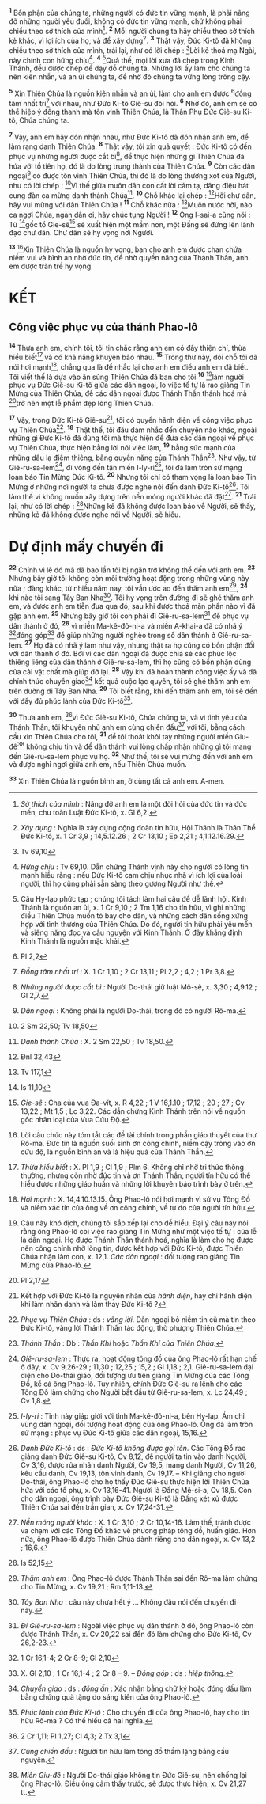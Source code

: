 <sup><b>1</b></sup> Bổn phận của chúng ta, những người có đức tin vững mạnh, là phải nâng đỡ những người yếu đuối, không có đức tin vững mạnh, chứ không phải chiều theo sở thích của mình[^1]. <sup><b>2</b></sup> Mỗi người chúng ta hãy chiều theo sở thích kẻ khác, vì lợi ích của họ, và để xây dựng[^2]. <sup><b>3</b></sup> Thật vậy, Đức Ki-tô đã không chiều theo sở thích của mình, trái lại, như có lời chép : [^1*]Lời kẻ thoá mạ Ngài, này chính con hứng chịu[^3]. <sup><b>4</b></sup> [^4]Quả thế, mọi lời xưa đã chép trong Kinh Thánh, đều được chép để dạy dỗ chúng ta. Những lời ấy làm cho chúng ta nên kiên nhẫn, và an ủi chúng ta, để nhờ đó chúng ta vững lòng trông cậy.

<sup><b>5</b></sup> Xin Thiên Chúa là nguồn kiên nhẫn và an ủi, làm cho anh em được [^2*]đồng tâm nhất trí[^5] với nhau, như Đức Ki-tô Giê-su đòi hỏi. <sup><b>6</b></sup> Nhờ đó, anh em sẽ có thể hiệp ý đồng thanh mà tôn vinh Thiên Chúa, là Thân Phụ Đức Giê-su Ki-tô, Chúa chúng ta.

<sup><b>7</b></sup> Vậy, anh em hãy đón nhận nhau, như Đức Ki-tô đã đón nhận anh em, để làm rạng danh Thiên Chúa. <sup><b>8</b></sup> Thật vậy, tôi xin quả quyết : Đức Ki-tô có đến phục vụ những người được cắt bì[^6], để thực hiện những gì Thiên Chúa đã hứa với tổ tiên họ, đó là do lòng trung thành của Thiên Chúa. <sup><b>9</b></sup> Còn các dân ngoại[^7] có được tôn vinh Thiên Chúa, thì đó là do lòng thương xót của Người, như có lời chép : [^3*]Vì thế giữa muôn dân con cất lời cảm tạ, dâng điệu hát cung đàn ca mừng danh thánh Chúa[^8]. <sup><b>10</b></sup> Chỗ khác lại chép : [^4*]Hỡi chư dân, hãy vui mừng với dân Thiên Chúa ! <sup><b>11</b></sup> Chỗ khác nữa : [^5*]Muôn nước hỡi, nào ca ngợi Chúa, ngàn dân ơi, hãy chúc tụng Người ! <sup><b>12</b></sup> Ông I-sai-a cũng nói : Từ [^6*]gốc tổ Gie-sê[^9] sẽ xuất hiện một mầm non, một Đấng sẽ đứng lên lãnh đạo chư dân. Chư dân sẽ hy vọng nơi Người.

<sup><b>13</b></sup> [^10]Xin Thiên Chúa là nguồn hy vọng, ban cho anh em được chan chứa niềm vui và bình an nhờ đức tin, để nhờ quyền năng của Thánh Thần, anh em được tràn trề hy vọng.

# KẾT
## Công việc phục vụ của thánh Phao-lô
<sup><b>14</b></sup> Thưa anh em, chính tôi, tôi tin chắc rằng anh em có đầy thiện chí, thừa hiểu biết[^11] và có khả năng khuyên bảo nhau. <sup><b>15</b></sup> Trong thư này, đôi chỗ tôi đã nói hơi mạnh[^12], chẳng qua là để nhắc lại cho anh em điều anh em đã biết. Tôi viết thế là dựa vào ân sủng Thiên Chúa đã ban cho tôi <sup><b>16</b></sup> [^13]làm người phục vụ Đức Giê-su Ki-tô giữa các dân ngoại, lo việc tế tự là rao giảng Tin Mừng của Thiên Chúa, để các dân ngoại được Thánh Thần thánh hoá mà [^7*]trở nên một lễ phẩm đẹp lòng Thiên Chúa.

<sup><b>17</b></sup> Vậy, trong Đức Ki-tô Giê-su[^14], tôi có quyền hãnh diện về công việc phục vụ Thiên Chúa[^15]. <sup><b>18</b></sup> Thật thế, tôi đâu dám nhắc đến chuyện nào khác, ngoài những gì Đức Ki-tô đã dùng tôi mà thực hiện để đưa các dân ngoại về phục vụ Thiên Chúa, thực hiện bằng lời nói việc làm, <sup><b>19</b></sup> bằng sức mạnh của những dấu lạ điềm thiêng, bằng quyền năng của Thánh Thần[^16]. Như vậy, từ Giê-ru-sa-lem[^17], đi vòng đến tận miền I-ly-ri[^18], tôi đã làm tròn sứ mạng loan báo Tin Mừng Đức Ki-tô. <sup><b>20</b></sup> Nhưng tôi chỉ có tham vọng là loan báo Tin Mừng ở những nơi người ta chưa được nghe nói đến danh Đức Ki-tô[^19]. Tôi làm thế vì không muốn xây dựng trên nền móng người khác đã đặt[^20]. <sup><b>21</b></sup> Trái lại, như có lời chép : [^8*]Những kẻ đã không được loan báo về Người, sẽ thấy, những kẻ đã không được nghe nói về Người, sẽ hiểu.

# Dự định mấy chuyến đi
<sup><b>22</b></sup> Chính vì lẽ đó mà đã bao lần tôi bị ngăn trở không thể đến với anh em. <sup><b>23</b></sup> Nhưng bây giờ tôi không còn môi trường hoạt động trong những vùng này nữa ; đàng khác, từ nhiều năm nay, tôi vẫn ước ao đến thăm anh em[^21], <sup><b>24</b></sup> khi nào tôi sang Tây Ban Nha[^22]. Tôi hy vọng trên đường đi sẽ ghé thăm anh em, và được anh em tiễn đưa qua đó, sau khi được thoả mãn phần nào vì đã gặp anh em. <sup><b>25</b></sup> Nhưng bây giờ tôi còn phải đi Giê-ru-sa-lem[^23] để phục vụ dân thánh ở đó, <sup><b>26</b></sup> vì miền Ma-kê-đô-ni-a và miền A-khai-a đã có nhã ý [^9*]đóng góp[^24] để giúp những người nghèo trong số dân thánh ở Giê-ru-sa-lem. <sup><b>27</b></sup> Họ đã có nhã ý làm như vậy, nhưng thật ra họ cũng có bổn phận đối với dân thánh ở đó. Bởi vì các dân ngoại đã được chia sẻ các phúc lộc thiêng liêng của dân thánh ở Giê-ru-sa-lem, thì họ cũng có bổn phận dùng của cải vật chất mà giúp đỡ lại. <sup><b>28</b></sup> Vậy khi đã hoàn thành công việc ấy và đã chính thức chuyển giao[^25] kết quả cuộc lạc quyên, tôi sẽ ghé thăm anh em trên đường đi Tây Ban Nha. <sup><b>29</b></sup> Tôi biết rằng, khi đến thăm anh em, tôi sẽ đến với đầy đủ phúc lành của Đức Ki-tô[^26].

<sup><b>30</b></sup> Thưa anh em, [^10*]vì Đức Giê-su Ki-tô, Chúa chúng ta, và vì tình yêu của Thánh Thần, tôi khuyên nhủ anh em cùng chiến đấu[^27] với tôi, bằng cách cầu xin Thiên Chúa cho tôi, <sup><b>31</b></sup> để tôi thoát khỏi tay những người miền Giu-đê[^28] không chịu tin và để dân thánh vui lòng chấp nhận những gì tôi mang đến Giê-ru-sa-lem phục vụ họ. <sup><b>32</b></sup> Như thế, tôi sẽ vui mừng đến với anh em và được nghỉ ngơi giữa anh em, nếu Thiên Chúa muốn.

<sup><b>33</b></sup> Xin Thiên Chúa là nguồn bình an, ở cùng tất cả anh em. A-men.

[^1]: <i>Sở thích của mình</i> : Nâng đỡ anh em là một đòi hỏi của đức tin và đức mến, chu toàn Luật Đức Ki-tô, x. Gl 6,2.
[^2]: <i>Xây dựng</i> : Nghĩa là xây dựng cộng đoàn tín hữu, Hội Thánh là Thân Thể Đức Ki-tô, x. 1 Cr 3,9 ; 14,5.12.26 ; 2 Cr 13,10 ; Ep 2,21 ; 4,1.12.16.29.
[^3]: <i>Hứng chịu</i> : Tv 69,10. Dẫn chứng Thánh vịnh này cho người có lòng tin mạnh hiểu rằng : nếu Đức Ki-tô cam chịu nhục nhã vì ích lợi của loài người, thì họ cũng phải sẵn sàng theo gương Người như thế.
[^4]: Câu Hy-lạp phức tạp ; chúng tôi tách làm hai câu để dễ lãnh hội. Kinh Thánh là nguồn an ủi, x. 1 Cr 9,10 ; 2 Tm 1,16 cho tín hữu, vì ghi những điều Thiên Chúa muốn tỏ bày cho dân, và những cách dân sống xứng hợp với tình thương của Thiên Chúa. Do đó, người tín hữu phải yêu mến và siêng năng đọc và cầu nguyện với Kinh Thánh. Ở đây khẳng định Kinh Thánh là nguồn mặc khải.
[^5]: <i>Đồng tâm nhất trí :</i> X. 1 Cr 1,10 ; 2 Cr 13,11 ; Pl 2,2 ; 4,2 ; 1 Pr 3,8.
[^6]: <i>Những người được cắt bì :</i> Người Do-thái giữ luật Mô-sê, x. 3,30 ; 4,9.12 ; Gl 2,7.
[^7]: <i>Dân ngoại</i> : Không phải là người Do-thái, trong đó có người Rô-ma.
[^8]: <i>Danh thánh Chúa</i> : X. 2 Sm 22,50 ; Tv 18,50.
[^9]: <i>Gie-sê</i> : Cha của vua Đa-vít, x. R 4,22 ; 1 V 16,1.10 ; 17,12 ; 20 ; 27 ; Cv 13,22 ; Mt 1,5 ; Lc 3,22. Các dẫn chứng Kinh Thánh trên nói về nguồn gốc nhân loại của Vua Cứu Độ.
[^10]: Lời cầu chúc này tóm tắt các đề tài chính trong phần giáo thuyết của thư Rô-ma. Đức tin là nguồn suối sinh ơn công chính, niềm cậy trông vào ơn cứu độ, là nguồn bình an và là hiệu quả của Thánh Thần.
[^11]: <i>Thừa hiểu biết</i> : X. Pl 1,9 ; Cl 1,9 ; Plm 6. Không chỉ nhờ tri thức thông thường, nhưng còn nhờ đức tin và ơn Thánh Thần, người tín hữu có thể hiểu được những giáo huấn và những lời khuyên bảo trình bày ở trên.
[^12]: <i>Hơi mạnh</i> : X. 14,4.10.13.15. Ông Phao-lô nói hơi mạnh vì sứ vụ Tông Đồ và niềm xác tín của ông về ơn công chính, về tự do của người tín hữu.
[^13]: Câu này khó dịch, chúng tôi sắp xếp lại cho dễ hiểu. Đại ý câu này nói rằng ông Phao-lô coi việc rao giảng Tin Mừng như một việc tế tự : của lễ là dân ngoại. Họ được Thánh Thần thánh hoá, nghĩa là làm cho họ được nên công chính nhờ lòng tin, được kết hợp với Đức Ki-tô, được Thiên Chúa nhận làm con, x. 12,1. <i>Các dân ngoại</i> : đối tượng rao giảng Tin Mừng của Phao-lô.
[^14]: Kết hợp với Đức Ki-tô là nguyên nhân của <i>hãnh diện</i>, hay chỉ hãnh diện khi làm nhân danh và làm thay Đức Ki-tô ?
[^15]: <i>Phục vụ Thiên Chúa</i> : ds : <i>vâng lời</i>. Dân ngoại bỏ niềm tin cũ mà tin theo Đức Ki-tô, vâng lời Thánh Thần tác động, thờ phượng Thiên Chúa.
[^16]: <i>Thánh Thần</i> : Db : <i>Thần Khí</i> hoặc <i>Thần Khí của Thiên Chúa</i>.
[^17]: <i>Giê-ru-sa-lem</i> : Thực ra, hoạt động tông đồ của ông Phao-lô rất hạn chế ở đây, x. Cv 9,26-29 ; 11,30 ; 12,25 ; 15,2 ; Gl 1,18 ; 2,1. Giê-ru-sa-lem đại diện cho Do-thái giáo, đối tượng ưu tiên giảng Tin Mừng của các Tông Đồ, kể cả ông Phao-lô. Tuy nhiên, chính Đức Giê-su ra lệnh cho các Tông Đồ làm chứng cho Người bắt đầu từ Giê-ru-sa-lem, x. Lc 24,49 ; Cv 1,8.
[^18]: <i>I-ly-ri</i> : Tỉnh này giáp giới với tỉnh Ma-kê-đô-ni-a, bên Hy-lạp. Ám chỉ vùng dân ngoại, đối tượng hoạt động của ông Phao-lô. Ông đã làm tròn sứ mạng : phục vụ Đức Ki-tô giữa các dân ngoại, 15,16.
[^19]: <i>Danh Đức Ki-tô</i> : ds : <i>Đức Ki-tô không được gọi tên</i>. Các Tông Đồ rao giảng danh Đức Giê-su Ki-tô, Cv 8,12, để người ta tin vào danh Người, Cv 3,16, được rửa nhân danh Người, Cv 19,5, mang danh Người, Cv 11,26, kêu cầu danh, Cv 19,13, tôn vinh danh, Cv 19,17. – Khi giảng cho người Do-thái, ông Phao-lô cho họ thấy Đức Giê-su thực hiện lời Thiên Chúa hứa với các tổ phụ, x. Cv 13,16-41. Người là Đấng Mê-si-a, Cv 18,5. Còn cho dân ngoại, ông trình bày Đức Giê-su Ki-tô là Đấng xét xử được Thiên Chúa sai đến trần gian, x. Cv 17,24-31.
[^20]: <i>Nền móng người khác</i> : X. 1 Cr 3,10 ; 2 Cr 10,14-16. Làm thế, tránh được va chạm với các Tông Đồ khác về phương pháp tông đồ, huấn giáo. Hơn nữa, ông Phao-lô được Thiên Chúa dành riêng cho dân ngoại, x. Cv 13,2 ; 16,6.
[^21]: <i>Thăm anh em</i> : Ông Phao-lô được Thánh Thần sai đến Rô-ma làm chứng cho Tin Mừng, x. Cv 19,21 ; Rm 1,11-13.
[^22]: <i>Tây Ban Nha</i> : câu này chưa hết ý ... Không đâu nói đến chuyến đi này.
[^23]: <i>Đi Giê-ru-sa-lem</i> : Ngoài việc phục vụ dân thánh ở đó, ông Phao-lô còn được Thánh Thần, x. Cv 20,22 sai đến đó làm chứng cho Đức Ki-tô, Cv 26,2-23.
[^24]: X. Gl 2,10 ; 1 Cr 16,1-4 ; 2 Cr 8 – 9. – <i>Đóng góp</i> : ds : <i>hiệp thông</i>.
[^25]: <i>Chuyển giao</i> : ds : <i>đóng ấn</i> : Xác nhận bằng chữ ký hoặc đóng dấu làm bằng chứng quà tặng do sáng kiến của ông Phao-lô.
[^26]: <i>Phúc lành của Đức Ki-tô</i> : Cho chuyến đi của ông Phao-lô, hay cho tín hữu Rô-ma ? Có thể hiểu cả hai nghĩa.
[^27]: <i>Cùng chiến đấu</i> : Người tín hữu làm tông đồ thầm lặng bằng cầu nguyện.
[^28]: <i>Miền Giu-đê</i> : Người Do-thái giáo không tin Đức Giê-su, nên chống lại ông Phao-lô. Điều ông cảm thấy trước, sẽ được thực hiện, x. Cv 21,27 tt.
[^1*]: Tv 69,10
[^2*]: Pl 2,2
[^3*]: 2 Sm 22,50; Tv 18,50
[^4*]: Đnl 32,43
[^5*]: Tv 117,1
[^6*]: Is 11,10
[^7*]: Pl 2,17
[^8*]: Is 52,15
[^9*]: 1 Cr 16,1-4; 2 Cr 8–9; Gl 2,10
[^10*]: 2 Cr 1,11; Pl 1,27; Cl 4,3; 2 Tx 3,1
